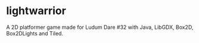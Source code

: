 # lightwarrior
A 2D platformer game made for Ludum Dare #32 with Java, LibGDX, Box2D, Box2DLights and Tiled.
